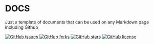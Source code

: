 # DOCS
Just a template of documents that can be used on any Markdown page including Github

[![GitHub issues](https://img.shields.io/github/issues/HyperSUDO/DOCS.svg?style=for-the-badge)](https://github.com/HyperSUDO/DOCS/issues)
[![GitHub forks](https://img.shields.io/github/forks/HyperSUDO/DOCS.svg?style=for-the-badge)](https://github.com/HyperSUDO/DOCS/network)
[![GitHub stars](https://img.shields.io/github/stars/HyperSUDO/DOCS.svg?style=for-the-badge)](https://github.com/HyperSUDO/DOCS/stargazers)
[![GitHub license](https://img.shields.io/github/license/HyperSUDO/DOCS.svg?style=for-the-badge)](https://github.com/HyperSUDO/DOCS)
